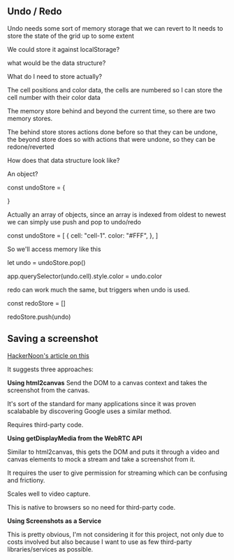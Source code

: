 ## Undo / Redo

Undo needs some sort of memory storage that we can revert to
It needs to store the state of the grid up to some extent

We could store it against localStorage?

what would be the data structure?

What do I need to store actually?

The cell positions and color data, the cells are numbered so I can store the cell number with their color data

The memory store behind and beyond the current time, so there are two memory stores.

The behind store stores actions done before so that they can be undone, the beyond store does so with actions that were undone, so they can be redone/reverted

How does that data structure look like?

An object?

const undoStore = {

}

Actually an array of objects, since an array is indexed from oldest to newest we can simply use push and pop to undo/redo

const undoStore = [
{
cell: "cell-1".
color: "#FFF",
},
]

So we'll access memory like this

let undo = undoStore.pop()

app.querySelector(undo.cell).style.color = undo.color

redo can work much the same, but triggers when undo is used.

const redoStore = []

redoStore.push(undo)

## Saving a screenshot

[HackerNoon's article on this](https://hackernoon.com/how-to-take-screenshots-in-the-browser-using-javascript-l92k3xq7)

It suggests three approaches:

**Using html2canvas**
Send the DOM to a canvas context and takes the screenshot from the canvas.

It's sort of the standard for many applications since it was proven scalabable by discovering Google uses a similar method.

Requires third-party code.

**Using getDisplayMedia from the WebRTC API**

Similar to html2canvas, this gets the DOM and puts it through a video and canvas elements to mock a stream and take a screenshot from it.

It requires the user to give permission for streaming which can be confusing and frictiony.

Scales well to video capture.

This is native to browsers so no need for third-party code.

**Using Screenshots as a Service**

This is pretty obvious, I'm not considering it for this project, not only due to costs involved but also because I want to use as few third-party libraries/services as possible.
